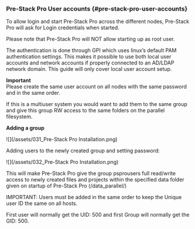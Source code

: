 ### Pre-Stack Pro User accounts {#pre-stack-pro-user-accounts}

To allow login and start Pre-Stack Pro across the different nodes, Pre-Stack Pro will ask for Login credentials when started.

Please note that Pre-Stack Pro will NOT allow starting up as root user.

The authentication is done through GPI which uses linux’s default PAM authentication settings. This makes it possible to use both local user accounts and network accounts if properly connected to an AD/LDAP network domain. This guide will only cover local user account setup.

**Important**  
Please create the same user account on all nodes with the same password and in the same order.

If this is a multiuser system you would want to add them to the same group and give this group RW access to the same folders on the parallel filesystem.

**Adding a group**

![](/assets/031_Pre-Stack Pro Installation.png)

Adding users to the newly created group and setting password:

![](/assets/032_Pre-Stack Pro Installation.png)

This will make Pre-Stack Pro give the group psprousers full read/write access to newly created files and projects within the specified data folder given on startup of Pre-Stack Pro (/data_parallel/)

IMPORTANT: Users must be added in the same order to keep the Unique user ID the same on all hosts.

First user will normally get the UID: 500 and first Group will normally get the GID: 500.

